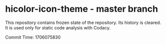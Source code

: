# hicolor-icon-theme - master branch

This repository contains frozen state of the repository.
Its history is cleared. It is used only for static code
analysis with Codacy.

Commit Time: 1706075830